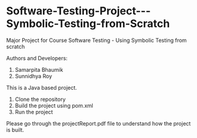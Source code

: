 # Software-Testing-Project---Symbolic-Testing-from-Scratch
Major Project for Course Software Testing - Using Symbolic Testing from scratch

Authors and Developers:
1. Samarpita Bhaumik
2. Sunnidhya Roy

This is a Java based project.
1. Clone the repository
2. Build the project using pom.xml
3. Run the project

Please go through the projectReport.pdf file to understand how the project is built.
